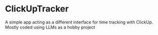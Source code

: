 # ClickUpTracker
A simple app acting as a different interface for time tracking with ClickUp. Mostly coded using LLMs as a hobby project 

